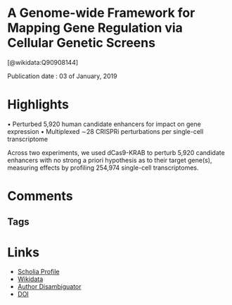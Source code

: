 
A Genome-wide Framework for Mapping Gene Regulation via Cellular Genetic Screens
================================================================================
  
  [@wikidata:Q90908144]  
  
Publication date : 03 of January, 2019  

# Highlights
• Perturbed 5,920 human candidate enhancers for impact on gene expression
• Multiplexed ∼28 CRISPRi perturbations per single-cell transcriptome


Across two experiments, we used dCas9-KRAB to perturb 5,920 candidate enhancers with no strong a priori hypothesis as to their target gene(s), measuring effects by profiling 254,974 single-cell transcriptomes.


# Comments

## Tags

# Links
  
 * [Scholia Profile](https://scholia.toolforge.org/work/Q90908144)  
 * [Wikidata](https://www.wikidata.org/wiki/Q90908144)  
 * [Author Disambiguator](https://author-disambiguator.toolforge.org/work_item_oauth.php?id=Q90908144&batch_id=&match=1&author_list_id=&doit=Get+author+links+for+work)  
 * [DOI](https://doi.org/10.1016/J.CELL.2018.11.029)  
